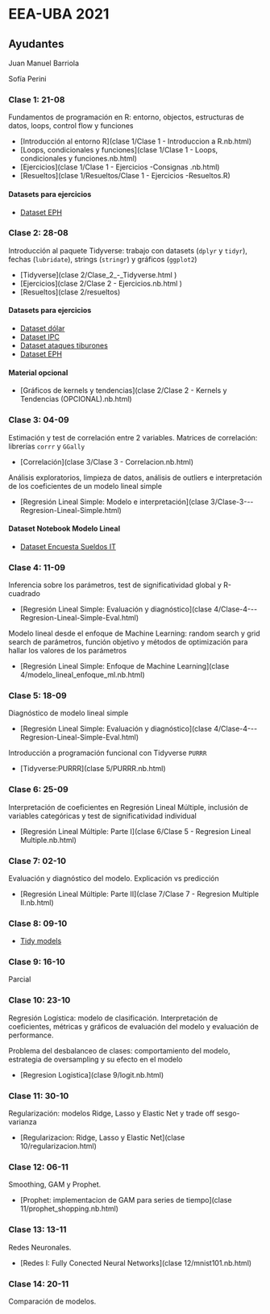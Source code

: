 # EEA-UBA 2021

## Ayudantes

Juan Manuel Barriola

Sofía Perini

### Clase 1: 21-08

Fundamentos de programación en R: entorno, objectos, estructuras de datos, loops, control flow y funciones

- [Introducción al entorno R](clase 1/Clase 1 - Introduccion a R.nb.html)
- [Loops, condicionales y funciones](clase 1/Clase 1 - Loops, condicionales y funciones.nb.html)
- [Ejercicios](clase 1/Clase 1 - Ejercicios -Consignas .nb.html)
- [Resueltos](clase 1/Resueltos/Clase 1 - Ejercicios -Resueltos.R)

#### Datasets para ejercicios
- [Dataset EPH](Fuentes/usu_individual_T120.txt) 

### Clase 2: 28-08

Introducción al paquete Tidyverse: trabajo con datasets (`dplyr` y `tidyr`), fechas (`lubridate`), strings (`stringr`) y gráficos (`ggplot2`)

- [Tidyverse](clase 2/Clase_2_-_Tidyverse.html )
- [Ejercicios](clase 2/Clase 2 - Ejercicios.nb.html )
- [Resueltos](clase 2/resueltos)

#### Datasets para ejercicios

- [Dataset dólar](Fuentes/dolar_oficial_ambito.csv)
- [Dataset IPC](Fuentes/ipc-mensual.csv)
- [Dataset ataques tiburones](Fuentes/ataques_tiburones.csv)
- [Dataset EPH](Fuentes/usu_individual_T120.txt) 

#### Material opcional

- [Gráficos de kernels y tendencias](clase 2/Clase 2 - Kernels y Tendencias (OPCIONAL).nb.html)

### Clase 3: 04-09

Estimación y test de correlación entre 2 variables. Matrices de correlación: librerías `corrr` y `GGally` 

- [Correlación](clase 3/Clase 3 - Correlacion.nb.html)

Análisis exploratorios, limpieza de datos, análisis de outliers e interpretación de los coeficientes de un modelo lineal simple

- [Regresión Lineal Simple: Modelo e interpretación](clase 3/Clase-3---Regresion-Lineal-Simple.html)

#### Dataset Notebook Modelo Lineal

- [Dataset Encuesta Sueldos IT](Fuentes/encuesta_sueldos_sysarmy_1s2020.csv)

### Clase 4: 11-09

Inferencia sobre los parámetros, test de significatividad global y R-cuadrado

- [Regresión Lineal Simple: Evaluación y diagnóstico](clase 4/Clase-4---Regresion-Lineal-Simple-Eval.html)

Modelo lineal desde el enfoque de Machine Learning: random search y grid search de parámetros, función objetivo y métodos de optimización para hallar los valores de los parámetros

- [Regresión Lineal Simple: Enfoque de Machine Learning](clase 4/modelo_lineal_enfoque_ml.nb.html)

### Clase 5: 18-09

Diagnóstico de modelo lineal simple

- [Regresión Lineal Simple: Evaluación y diagnóstico](clase 4/Clase-4---Regresion-Lineal-Simple-Eval.html)

Introducción a programación funcional con Tidyverse `PURRR`

- [Tidyverse:PURRR](clase 5/PURRR.nb.html)

### Clase 6: 25-09

Interpretación de coeficientes en Regresión Lineal Múltiple, inclusión de variables categóricas y test de significatividad individual

- [Regresión Lineal Múltiple: Parte I](clase 6/Clase 5 - Regresion Lineal Multiple.nb.html)

### Clase 7: 02-10

Evaluación y diagnóstico del modelo. Explicación vs predicción

- [Regresión Lineal Múltiple: Parte II](clase 7/Clase 7 - Regresion Multiple II.nb.html)

### Clase 8: 09-10

- [Tidy models]()

### Clase 9: 16-10

Parcial

### Clase 10: 23-10

Regresión Logística: modelo de clasificación. Interpretación de coeficientes, métricas y gráficos de evaluación del modelo y evaluación de performance. 

Problema del desbalanceo de clases: comportamiento del modelo, estrategia de oversampling y su efecto en el modelo  

- [Regresion Logistica](clase 9/logit.nb.html)

### Clase 11: 30-10

Regularización: modelos Ridge, Lasso y Elastic Net y trade off sesgo-varianza

- [Regularizacion: Ridge, Lasso y Elastic Net](clase 10/regularizacion.html)

### Clase 12: 06-11

Smoothing, GAM y Prophet. 

- [Prophet: implementacion de GAM para series de tiempo](clase 11/prophet_shopping.nb.html)

### Clase 13: 13-11

Redes Neuronales. 

- [Redes I: Fully Conected Neural Networks](clase 12/mnist101.nb.html)

### Clase 14: 20-11

Comparación de modelos.


